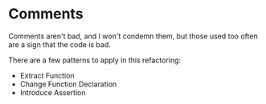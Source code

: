 # Comments

Comments aren't bad, and I won't condemn them, but those used too often are a sign that the code is bad.

There are a few patterns to apply in this refactoring:

* Extract Function
* Change Function Declaration
* Introduce Assertion
